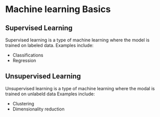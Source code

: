 
# Machine learning Basics

## Supervised Learning
Supervised learning is a type of machine learning where the model is trained on labeled data.
Examples include:
- Classifications
- Regression

## Unsupervised Learning
Unsupervised learning is a type of machine learning where the modal is trained on unlabeld data
Examples include:
- Clustering
- Dimensionality reduction
